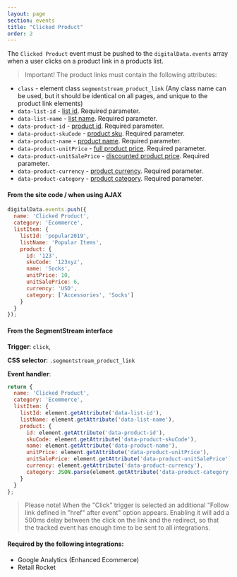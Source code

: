 ```yaml
---
layout: page
section: events
title: "Clicked Product"
order: 2
---
```

The `Clicked Product` event must be pushed to the `digitalData.events` array when a user clicks on a product link in a products list.

> Important! The product links must contain the following attributes:
- `class` - element class `segmentstream_product_link` (Any class name can be used, but it should be identical on all pages, and unique to the product link elements)
- `data-list-id` - [list id](https://docs.segmentstream.com/digitaldata/listing#listing.listId). Required parameter.
- `data-list-name` - [list name](https://docs.segmentstream.com/digitaldata/listing#listing.listName). Required parameter.
- `data-product-id` - [product id](https://docs.segmentstream.com/digitaldata/product#product.id). Required parameter.
- `data-product-skuCode` - [product sku](https://docs.segmentstream.com/digitaldata/product#product.skuCode). Required parameter.
- `data-product-name` - [product name](https://docs.segmentstream.com/digitaldata/product#product.name). Required parameter.
- `data-product-unitPrice` - [full product price](https://docs.segmentstream.com/digitaldata/product#product.unitPrice). Required parameter.
- `data-product-unitSalePrice` -  [discounted product price](https://docs.segmentstream.com/digitaldata/product#product.unitSalePrice). Required parameter.
- `data-product-currency` - [product currency](https://docs.segmentstream.com/digitaldata/product#product.currency). Required parameter.
- `data-product-category` - [product category](https://docs.segmentstream.com/digitaldata/product#product.category). Required parameter.

#### From the site code / when using AJAX
```javascript
digitalData.events.push({
  name: 'Clicked Product',
  category: 'Ecommerce',
  listItem: {
    listId: 'popular2019',
    listName: 'Popular Items',
    product: {
      id: '123',
      skuCode: '123xyz',
      name: 'Socks',
      unitPrice: 10,
      unitSalePrice: 6,
      currency: 'USD',
      category: ['Accessories', 'Socks']
    }
  }
});
```

#### From the SegmentStream interface
**Trigger**: `click`,

**CSS selector**: `.segmentstream_product_link`

**Event handler**:

```javascript
return {
  name: 'Clicked Product',
  category: 'Ecommerce',
  listItem: {
    listId: element.getAttribute('data-list-id'),
    listName: element.getAttribute('data-list-name'),
    product: {
      id: element.getAttribute('data-product-id'),
      skuCode: element.getAttribute('data-product-skuCode'),
      name: element.getAttribute('data-product-name'),
      unitPrice: element.getAttribute('data-product-unitPrice'),
      unitSalePrice: element.getAttribute('data-product-unitSalePrice'),
      currency: element.getAttribute('data-product-currency'),
      category: JSON.parse(element.getAttribute('data-product-category'))
    }
  }
};
```

> Please note! When the "Click" trigger is selected an additional "Follow link defined in "href" after event" option appears. Enabling it will add a 500ms delay between the click on the link and the redirect, so that the tracked event has enough time to be sent to all integrations.

#### Required by the following integrations:
* Google Analytics (Enhanced Ecommerce)
* Retail Rocket
